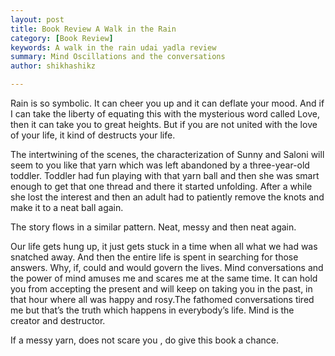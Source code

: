 ```yaml
---
layout: post
title: Book Review A Walk in the Rain
category: [Book Review]
keywords: A walk in the rain udai yadla review
summary: Mind Oscillations and the conversations
author: shikhashikz

---
```

Rain is so symbolic. It can cheer you up and it can deflate your mood. And if I can take the liberty of equating this with the mysterious word called Love, then it can take you to great heights. 
But if you are not united with the love of your life, it kind of destructs your life.

The intertwining of the scenes, the characterization of Sunny and Saloni will seem to you like that yarn which was left abandoned by a three-year-old toddler. Toddler had fun playing with that yarn ball and then she was smart enough to get that one thread and there it started unfolding. 
After a while she lost the interest and then an adult had to patiently remove the knots and make it to a neat ball again.

The story flows in a similar pattern. Neat, messy and then neat again.

Our life gets hung up, it just gets stuck in a time when all what we had was snatched away. And then the entire life is spent in searching for those answers. 
Why, if, could and would govern the lives. Mind conversations and the power of mind amuses me and scares me at the same time. 
It can hold you from accepting the present and will keep on taking you in the past, in that hour where all was happy and rosy.The fathomed conversations tired me but that’s the truth which happens in everybody’s life. Mind is the creator and destructor.

If a messy yarn, does not scare you , do give this book a chance.
